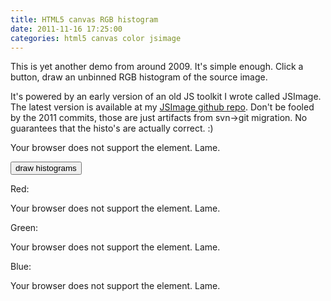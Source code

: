```yaml
---
title: HTML5 canvas RGB histogram
date: 2011-11-16 17:25:00
categories: html5 canvas color jsimage
---
```


This is yet another demo from around 2009.  It's simple enough.  Click a button, draw an unbinned RGB histogram of the source image.

It's powered by an early version of an old JS toolkit I wrote called JSImage.  The latest version is available at my [JSImage github repo](https://github.com/mwcz/jsimage).  Don't be fooled by the 2011 commits, those are just artifacts from svn-&gt;git migration.  No guarantees that the histo's are actually correct. :)

<script type="text/javascript" src="/js/003/JSImage.js"></script> 

<script type="text/javascript"> 
        
window.onload = function() {
 
    static/images0 = new JSImage( "c0", "/static/images/003/kazoo.png" );
    static/imagesr = new JSImage( "cr", "/static/images/003/kazoo.png" );
    static/imagesg = new JSImage( "cg", "/static/images/003/kazoo.png" );
    static/imagesb = new JSImage( "cb", "/static/images/003/kazoo.png" );
 
 
}
 
function draw() {
 
    /**
     * Color histo canvases the color of their histo
     */
    static/images0.histo( static/imagesr.canvas, 'r', 'rgba(255,0,0,0.9)', 'rgba(0,0,0,0.8)' )
    static/images0.histo( static/imagesg.canvas, 'g', 'rgba(0,200,0,0.9)', 'rgba(0,0,0,0.8)' )
    static/images0.histo( static/imagesb.canvas, 'b', 'rgba(0,0,200,0.9)', 'rgba(0,0,0,0.8)' )
 
}
 
var static/images0, static/imagesr, static/imagesg, static/imagesb; // make static/images0 public so I can play with it in firebug more easily
 
</script> 

<canvas id="c0"> 
    Your browser does not support the <canvas> element. Lame.
</canvas> 

<button type="button" onclick="draw()">draw histograms</button> 

Red:

<canvas id="cr"> 
    Your browser does not support the <canvas> element. Lame.
</canvas> 

Green:

<canvas id="cg"> 
    Your browser does not support the <canvas> element. Lame.
</canvas> 

Blue:

<canvas id="cb"> 
    Your browser does not support the <canvas> element. Lame.
</canvas> 

